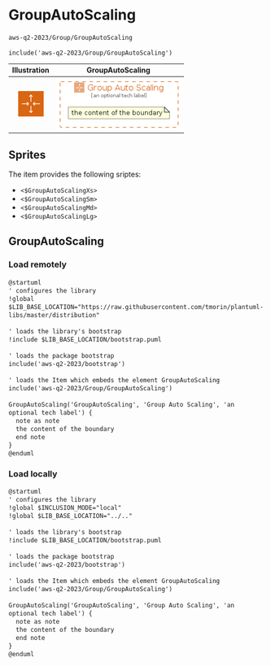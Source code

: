 # GroupAutoScaling


```text
aws-q2-2023/Group/GroupAutoScaling
```

```text
include('aws-q2-2023/Group/GroupAutoScaling')
```



| Illustration | GroupAutoScaling |
| :---: | :---: |
| ![illustration for Illustration](../../aws-q2-2023/Resource/GroupIcons/AutoScaling.png) | ![illustration for GroupAutoScaling](../../aws-q2-2023/Group/GroupAutoScaling.Local.png) |



## Sprites
The item provides the following sriptes:

- `<$GroupAutoScalingXs>`
- `<$GroupAutoScalingSm>`
- `<$GroupAutoScalingMd>`
- `<$GroupAutoScalingLg>`





## GroupAutoScaling

### Load remotely
```plantuml
@startuml
' configures the library
!global $LIB_BASE_LOCATION="https://raw.githubusercontent.com/tmorin/plantuml-libs/master/distribution"

' loads the library's bootstrap
!include $LIB_BASE_LOCATION/bootstrap.puml

' loads the package bootstrap
include('aws-q2-2023/bootstrap')

' loads the Item which embeds the element GroupAutoScaling
include('aws-q2-2023/Group/GroupAutoScaling')

GroupAutoScaling('GroupAutoScaling', 'Group Auto Scaling', 'an optional tech label') {
  note as note
  the content of the boundary
  end note
}
@enduml
```

### Load locally
```plantuml
@startuml
' configures the library
!global $INCLUSION_MODE="local"
!global $LIB_BASE_LOCATION="../.."

' loads the library's bootstrap
!include $LIB_BASE_LOCATION/bootstrap.puml

' loads the package bootstrap
include('aws-q2-2023/bootstrap')

' loads the Item which embeds the element GroupAutoScaling
include('aws-q2-2023/Group/GroupAutoScaling')

GroupAutoScaling('GroupAutoScaling', 'Group Auto Scaling', 'an optional tech label') {
  note as note
  the content of the boundary
  end note
}
@enduml
```


